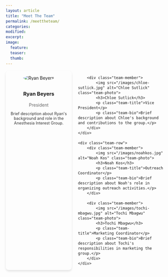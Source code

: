 ```yaml
---
layout: article
title: "Meet The Team"
permalink: /meettheteam/
categories: 
modified:
excerpt:
image:
  feature:
  teaser:
  thumb:
---
```



<div class="team-container">
    <div class="team-row">
        <div class="team-member">
            <img src="/images/ryan-beyers.jpg" alt="Ryan Beyers" class="team-photo">
            <h3>Ryan Beyers</h3>
            <p class="team-title">President</p>
            <p class="team-bio">Brief description about Ryan's background and role in the Anesthesia Interest Group.</p>
        </div>

        <div class="team-member">
            <img src="/images/chloe-sutlick.jpg" alt="Chloe Sutlick" class="team-photo">
            <h3>Chloe Sutlick</h3>
            <p class="team-title">Vice President</p>
            <p class="team-bio">Brief description about Chloe's background and contributions to the group.</p>
        </div>
    </div>

    <div class="team-row">
        <div class="team-member">
            <img src="/images/noahkos.jpg" alt="Noah Kos" class="team-photo">
            <h3>Noah Kos</h3>
            <p class="team-title">Outreach Coordinator</p>
            <p class="team-bio">Brief description about Noah's role in organizing outreach activities.</p>
        </div>

        <div class="team-member">
            <img src="/images/tochi-mbagwu.jpg" alt="Tochi Mbagwu" class="team-photo">
            <h3>Tochi Mbagwu</h3>
            <p class="team-title">Marketing Coordinator</p>
            <p class="team-bio">Brief description about Tochi's responsibilities in marketing the group.</p>
        </div>
    </div>
</div>

<style>
.team-container {
    display: flex;
    flex-direction: column;
    align-items: center;
    gap: 20px;
}

.team-row {
    display: flex;
    justify-content: center;
    gap: 20px;
}

.team-member {
    text-align: center;
    max-width: 250px;
    padding: 15px;
    border-radius: 10px;
    box-shadow: 0 4px 6px rgba(0,0,0,0.1);
}

.team-photo {
    width: 200px;
    height: 200px;
    object-fit: cover;
    border-radius: 50%;
    margin-bottom: 10px;
}

.team-title {
    color: #666;
    margin: 5px 0;
}

.team-bio {
    font-size: 0.9em;
    color: #333;
}
</style>
